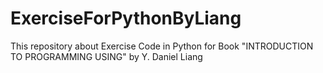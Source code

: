 # ExerciseForPythonByLiang
This repository about Exercise Code in Python for Book "INTRODUCTION TO PROGRAMMING USING" by Y. Daniel Liang
